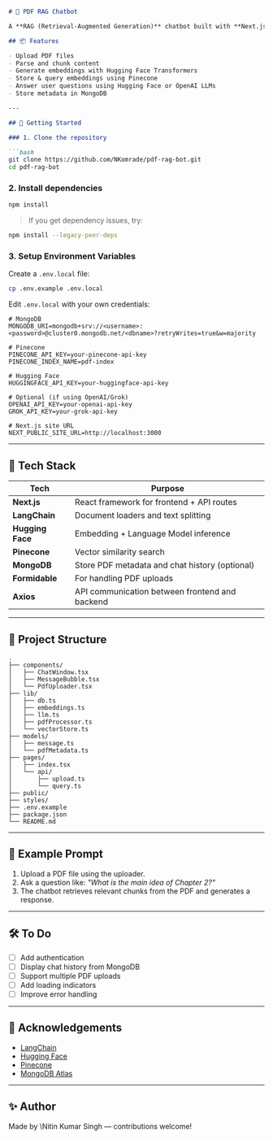 ````markdown
# 🧠 PDF RAG Chatbot

A **RAG (Retrieval-Augmented Generation)** chatbot built with **Next.js**, which allows users to upload PDF files and ask questions about their content using AI-powered language models and vector search.

## 📦 Features

- Upload PDF files
- Parse and chunk content
- Generate embeddings with Hugging Face Transformers
- Store & query embeddings using Pinecone
- Answer user questions using Hugging Face or OpenAI LLMs
- Store metadata in MongoDB

---

## 🚀 Getting Started

### 1. Clone the repository

```bash
git clone https://github.com/NKomrade/pdf-rag-bot.git
cd pdf-rag-bot
````

### 2. Install dependencies

```bash
npm install
```

> If you get dependency issues, try:

```bash
npm install --legacy-peer-deps
```

### 3. Setup Environment Variables

Create a `.env.local` file:

```bash
cp .env.example .env.local
```

Edit `.env.local` with your own credentials:

```env
# MongoDB
MONGODB_URI=mongodb+srv://<username>:<password>@cluster0.mongodb.net/<dbname>?retryWrites=true&w=majority

# Pinecone
PINECONE_API_KEY=your-pinecone-api-key
PINECONE_INDEX_NAME=pdf-index

# Hugging Face
HUGGINGFACE_API_KEY=your-huggingface-api-key

# Optional (if using OpenAI/Grok)
OPENAI_API_KEY=your-openai-api-key
GROK_API_KEY=your-grok-api-key

# Next.js site URL
NEXT_PUBLIC_SITE_URL=http://localhost:3000
```

---

## 🧠 Tech Stack

| Tech             | Purpose                                        |
| ---------------- | ---------------------------------------------- |
| **Next.js**      | React framework for frontend + API routes      |
| **LangChain**    | Document loaders and text splitting            |
| **Hugging Face** | Embedding + Language Model inference           |
| **Pinecone**     | Vector similarity search                       |
| **MongoDB**      | Store PDF metadata and chat history (optional) |
| **Formidable**   | For handling PDF uploads                       |
| **Axios**        | API communication between frontend and backend |

---

## 📂 Project Structure

```
.
├── components/
│   ├── ChatWindow.tsx
│   ├── MessageBubble.tsx
│   └── PdfUploader.tsx
├── lib/
│   ├── db.ts
│   ├── embeddings.ts
│   ├── llm.ts
│   ├── pdfProcessor.ts
│   └── vectorStore.ts
├── models/
│   ├── message.ts
│   └── pdfMetadata.ts
├── pages/
│   ├── index.tsx
│   └── api/
│       ├── upload.ts
│       └── query.ts
├── public/
├── styles/
├── .env.example
├── package.json
└── README.md
```

---

## 💬 Example Prompt

1. Upload a PDF file using the uploader.
2. Ask a question like:
   *"What is the main idea of Chapter 2?"*
3. The chatbot retrieves relevant chunks from the PDF and generates a response.

---

## 🛠 To Do

* [ ] Add authentication
* [ ] Display chat history from MongoDB
* [ ] Support multiple PDF uploads
* [ ] Add loading indicators
* [ ] Improve error handling

---

## 🙌 Acknowledgements

* [LangChain](https://www.langchain.com/)
* [Hugging Face](https://huggingface.co/)
* [Pinecone](https://www.pinecone.io/)
* [MongoDB Atlas](https://www.mongodb.com/cloud/atlas)

---

## ✨ Author

Made by \Nitin Kumar Singh — contributions welcome!

